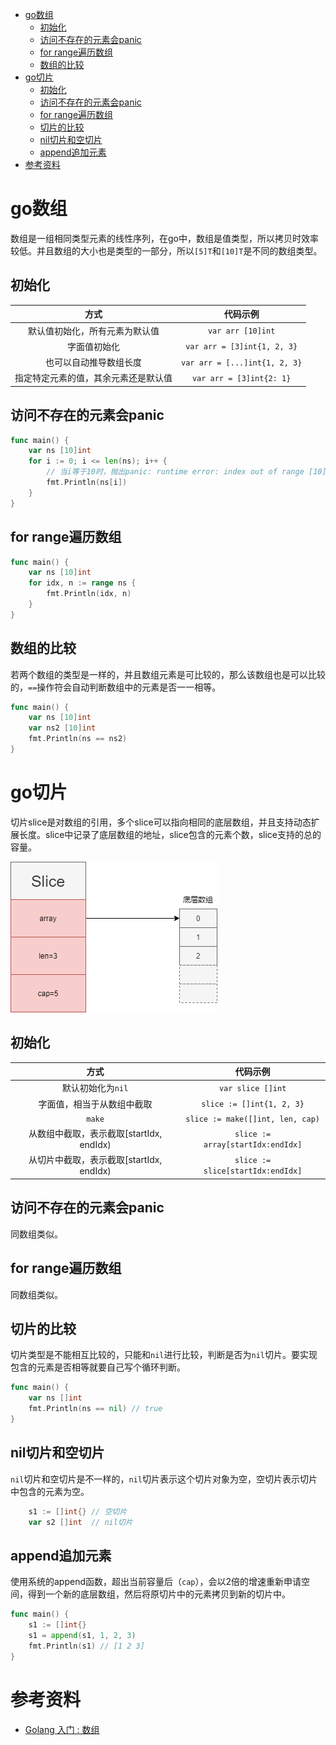 - [go数组](#go数组)
	- [初始化](#初始化)
	- [访问不存在的元素会panic](#访问不存在的元素会panic)
	- [for range遍历数组](#for-range遍历数组)
	- [数组的比较](#数组的比较)
- [go切片](#go切片)
	- [初始化](#初始化-1)
	- [访问不存在的元素会panic](#访问不存在的元素会panic-1)
	- [for range遍历数组](#for-range遍历数组-1)
	- [切片的比较](#切片的比较)
	- [nil切片和空切片](#nil切片和空切片)
	- [append追加元素](#append追加元素)
- [参考资料](#参考资料)

# go数组

数组是一组相同类型元素的线性序列，在go中，数组是值类型，所以拷贝时效率较低。并且数组的大小也是类型的一部分，所以`[5]T`和`[10]T`是不同的数组类型。

## 初始化

| 方式 | 代码示例 |
| :-: | :-: |
| 默认值初始化，所有元素为默认值 | `var arr [10]int` |
| 字面值初始化 | `var arr = [3]int{1, 2, 3}` |
| 也可以自动推导数组长度 | `var arr = [...]int{1, 2, 3}` |
| 指定特定元素的值，其余元素还是默认值 | `var arr = [3]int{2: 1}` |

## 访问不存在的元素会panic

```go
func main() {
	var ns [10]int
	for i := 0; i <= len(ns); i++ {
		// 当i等于10时，抛出panic: runtime error: index out of range [10] with length 10
		fmt.Println(ns[i])
	}
}
```

## for range遍历数组

```go
func main() {
	var ns [10]int
	for idx, n := range ns {
		fmt.Println(idx, n)
	}
}
```

## 数组的比较

若两个数组的类型是一样的，并且数组元素是可比较的，那么该数组也是可以比较的，`==`操作符会自动判断数组中的元素是否一一相等。

```go
func main() {
	var ns [10]int
	var ns2 [10]int
	fmt.Println(ns == ns2)
}
```

# go切片

切片slice是对数组的引用，多个slice可以指向相同的底层数组，并且支持动态扩展长度。slice中记录了底层数组的地址，slice包含的元素个数，slice支持的总的容量。

![go-slice](go-slice.png)

## 初始化

| 方式 | 代码示例 |
| :-: | :-: |
| 默认初始化为`nil` | `var slice []int` |
| 字面值，相当于从数组中截取 | `slice := []int{1, 2, 3}` |
| `make` | `slice := make([]int, len, cap)` |
| 从数组中截取，表示截取[startIdx, endIdx) | `slice := array[startIdx:endIdx]` |
| 从切片中截取，表示截取[startIdx, endIdx) | `slice := slice[startIdx:endIdx]` |

## 访问不存在的元素会panic

同数组类似。

## for range遍历数组

同数组类似。

## 切片的比较

切片类型是不能相互比较的，只能和`nil`进行比较，判断是否为`nil`切片。要实现包含的元素是否相等就要自己写个循环判断。

```go
func main() {
	var ns []int
	fmt.Println(ns == nil) // true
}
```

## nil切片和空切片

`nil`切片和空切片是不一样的，`nil`切片表示这个切片对象为空，空切片表示切片中包含的元素为空。

```go
    s1 := []int{} // 空切片
    var s2 []int  // nil切片
```

## append追加元素

使用系统的append函数，超出当前容量后（`cap`），会以2倍的增速重新申请空间，得到一个新的底层数组，然后将原切片中的元素拷贝到新的切片中。

```go
func main() {
    s1 := []int{}
    s1 = append(s1, 1, 2, 3)
    fmt.Println(s1) // [1 2 3]
}
```

# 参考资料

- [Golang 入门 : 数组](https://blog.csdn.net/dupeng0811/article/details/89876287)
